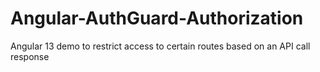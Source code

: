 # Angular-AuthGuard-Authorization
Angular 13 demo to restrict access to certain routes based on an API call response
